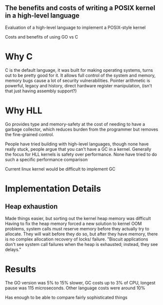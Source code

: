 ## The benefits and costs of writing a POSIX kernel in a high-level language

Evaluation of a high-level language to implement a POSIX-style kernel

Costs and benefits of using GO vs C 





# Why C

C is the default language, it was built for making operating systems, turns out to be pretty good
for it. It allows full control of the system and memory, memory bugs cause a lot of security
vulnerabilities. Pointer arithmetic is powerful, legacy and history, direct hardware register
manipulation, (isn't that just having assembly support?)

# Why HLL

Go provides type and memory-safety at the cost of needing to have a garbage collector, which reduces
burden from the programmer but removes the fine-grained control.

People have tried building with high-level languages, though none have really stuck, people argue
that you can't have a GC in a kernel. Generally the focus for HLL kernels is safety over
performance. None have tried to do such a specific performance comparison

Current linux kernel would be difficult to implement GC

# Implementation Details

## Heap exhaustion

Made things easier, but sorting out the kernel heap memory was difficult
Having to fix the heap memory forced a new solution to kernel OOM problems, system calls must
reserve memory before they actually try to allocate. They will wait before they do so, but after
they have memory, there is no complex allocation recovery of locks/ failure. "Biscuit applications
don't see system call failures when the heap is exhausted; instead, they see delays."

# Results
The GO version was 5% to 15% slower, GC costs up to 3% of CPU, longest pause was 115 microseconds.
Other language costs were around 10%

Has enough to be able to compare fairly sophisticated things
